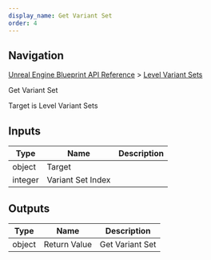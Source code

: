 ```yaml
---
display_name: Get Variant Set
order: 4
---
```

## Navigation

[Unreal Engine Blueprint API Reference](https://dev.epicgames.com/documentation/en-us/unreal-engine/BlueprintAPI) > [Level Variant Sets](https://dev.epicgames.com/documentation/en-us/unreal-engine/BlueprintAPI/LevelVariantSets)

Get Variant Set

Target is Level Variant Sets

## Inputs

| Type | Name | Description |
| --- | --- | --- |
| object | Target |  |
| integer | Variant Set Index |  |

## Outputs

| Type | Name | Description |
| --- | --- | --- |
| object | Return Value | Get Variant Set |
